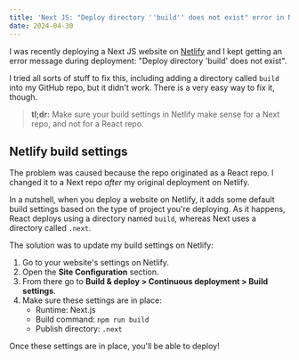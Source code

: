 ```yaml
---
title: 'Next JS: "Deploy directory ''build'' does not exist" error in Netlify'
date: 2024-04-30
---
```


I was recently deploying a Next JS website on [Netlify](https://www.netlify.com) and I kept getting an error message during deployment: "Deploy directory 'build' does not exist".

I tried all sorts of stuff to fix this, including adding a directory called `build` into my GitHub repo, but it didn't work. There is a very easy way to fix it, though.

> **tl;dr:** Make sure your build settings in Netlify make sense for a Next repo, and not for a React repo.

## Netlify build settings

The problem was caused because the repo originated as a React repo. I changed it to a Next repo _after_ my original deployment on Netlify.

In a nutshell, when you deploy a website on Netlify, it adds some default build settings based on the type of project you're deploying. As it happens, React deploys using a directory named `build`, whereas Next uses a directory called `.next`.

The solution was to update my build settings on Netlify:

1. Go to your website's settings on Netlify.
2. Open the **Site Configuration** section.
3. From there go to **Build &amp; deploy > Continuous deployment > Build settings**.
4. Make sure these settings are in place:
    - Runtime: Next.js
    - Build command: `npm run build`
    - Publish directory: `.next`

Once these settings are in place, you'll be able to deploy!

